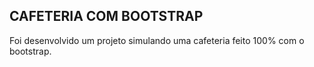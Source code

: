 ## CAFETERIA COM BOOTSTRAP

Foi desenvolvido um projeto simulando uma cafeteria feito 100% com o bootstrap. 
